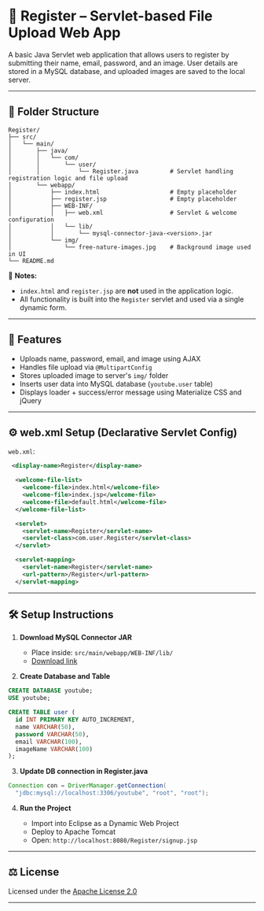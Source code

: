 # 📘 Register – Servlet-based File Upload Web App

A basic Java Servlet web application that allows users to register by submitting their name, email, password, and an image. User details are stored in a MySQL database, and uploaded images are saved to the local server.

---

## 📁 Folder Structure

```
Register/
├── src/
│   └── main/
│       ├── java/
│       │   └── com/
│       │       └── user/
│       │           └── Register.java         # Servlet handling registration logic and file upload
│       └── webapp/
│           ├── index.html                    # Empty placeholder
│           ├── register.jsp                  # Empty placeholder
│           ├── WEB-INF/
│           │   ├── web.xml                   # Servlet & welcome configuration
│           │   └── lib/
│           │       └── mysql-connector-java-<version>.jar
│           └── img/
│               └── free-nature-images.jpg    # Background image used in UI
└── README.md
```

📝 **Notes:**

* `index.html` and `register.jsp` are **not** used in the application logic.
* All functionality is built into the `Register` servlet and used via a single dynamic form.

---

## 🌟 Features

* Uploads name, password, email, and image using AJAX
* Handles file upload via `@MultipartConfig`
* Stores uploaded image to server's `img/` folder
* Inserts user data into MySQL database (`youtube.user` table)
* Displays loader + success/error message using Materialize CSS and jQuery

---

## ⚙️ web.xml Setup (Declarative Servlet Config)

`web.xml`:

```xml
 <display-name>Register</display-name>

  <welcome-file-list>
    <welcome-file>index.html</welcome-file>
    <welcome-file>index.jsp</welcome-file>
    <welcome-file>default.html</welcome-file>
  </welcome-file-list>

  <servlet>
    <servlet-name>Register</servlet-name>
    <servlet-class>com.user.Register</servlet-class>
  </servlet>

  <servlet-mapping>
    <servlet-name>Register</servlet-name>
    <url-pattern>/Register</url-pattern>
  </servlet-mapping>
```

---

## 🛠️ Setup Instructions

1. **Download MySQL Connector JAR**

   * Place inside: `src/main/webapp/WEB-INF/lib/`
   * [Download link](https://dev.mysql.com/downloads/connector/j/)

2. **Create Database and Table**

```sql
CREATE DATABASE youtube;
USE youtube;

CREATE TABLE user (
  id INT PRIMARY KEY AUTO_INCREMENT,
  name VARCHAR(50),
  password VARCHAR(50),
  email VARCHAR(100),
  imageName VARCHAR(100)
);
```

3. **Update DB connection in Register.java**

```java
Connection con = DriverManager.getConnection(
  "jdbc:mysql://localhost:3306/youtube", "root", "root");
```

4. **Run the Project**

   * Import into Eclipse as a Dynamic Web Project
   * Deploy to Apache Tomcat
   * Open: `http://localhost:8080/Register/signup.jsp`

---

## ⚖️ License

Licensed under the [Apache License 2.0](https://www.apache.org/licenses/LICENSE-2.0)

---

